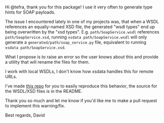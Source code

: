 Hi @tefra, thank you for this package! I use it very often to generate type hints for SOAP payloads.

The issue I encountered lately in one of my projects was, that when a WSDL references an equally-named XSD file, the generated "wsdl types" end up being overwritten by the "xsd types".
E.g. `path/SoapService.wsdl` references `path/SoapService.xsd`, running `xsdata path/SoapService.wsdl` will only generate a `generated/path/soap_service.py` file, equivalent to running `xsdata path/SoapService.xsd`.

What I propose is to raise an error so the user knows about this and provide a utility that will rename the files for them.

I work with local WSDLs, I don't know how xsdata handles this for remote URLs.

I've made [this repo](https://github.com/dsfaccini/xsdata-issues) for you to easily reproduce this behavior, the source for the WSDL/XSD files is in the README.

Thank you so much and let me know if you'd like me to make a pull request to implement this warning/fix.

Best regards,
David